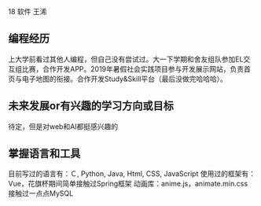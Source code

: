 18 软件 王浠

## 编程经历
上大学前看过其他人编程，但自己没有尝试过。大一下学期和舍友组队参加EL交互组比赛，合作开发APP。2019年暑假社会实践项目参与开发展示网站，负责首页与电子地图的衔接。合作开发Study&Skill平台（最后没做完哈哈哈）。
## 未来发展or有兴趣的学习方向或目标
待定，但是对web和AI都挺感兴趣的

## 掌握语言和工具
目前写过的语言有：Ｃ, Python, Java, Html, CSS, JavaScript
使用过的框架有：Vue，花旗杯期间简单接触过Spring框架
动画库：anime.js，animate.min.css
接触过一点点MySQL